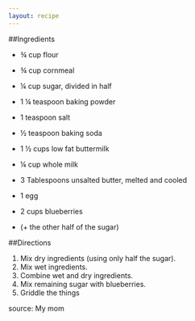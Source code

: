 ```yaml
---
layout: recipe
---
```


##Ingredients
- &frac34; cup flour
- &frac34; cup cornmeal
- &frac14; cup sugar, divided in half
- 1 &frac14; teaspoon baking powder
- 1 teaspoon salt
- &frac12; teaspoon baking soda

- 1 &frac12; cups low fat buttermilk
- &frac14; cup whole milk
- 3 Tablespoons unsalted butter, melted and cooled
- 1 egg

- 2 cups blueberries
- (+ the other half of the sugar)

##Directions
1. Mix dry ingredients (using only half the sugar).
2. Mix wet ingredients.
3. Combine wet and dry ingredients.
4. Mix remaining sugar with blueberries.
5. Griddle the things

source: My mom